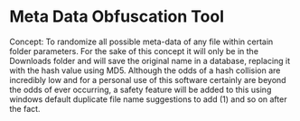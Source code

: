 # Meta Data Obfuscation Tool

Concept: To randomize all possible meta-data of any file within certain folder parameters. For the sake of this concept it will only be in the Downloads folder and will save the original name in a database, replacing it with the hash value using MD5. Although the odds of a hash collision are incredibly low and for a personal use of this software certainly are beyond the odds of ever occurring, a safety feature will be added to this using windows default duplicate file name suggestions to add (1) and so on after the fact.
